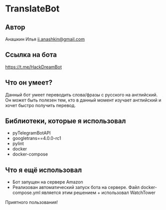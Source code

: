 # TranslateBot

## Автор

Анашкин Илья <ii.anashkin@gmail.com>

## Ссылка на бота

https://t.me/HackDreamBot

## Что он умеет?

Данный бот умеет переводить слова/фразы с русского на английский. Он может быть полезен тем, кто в данный момент изучает английский и хочет быстро получить перевод.

## Библиотеки, которые я использовал

- pyTelegramBotAPI 
- googletrans==4.0.0-rc1
- pylint
- docker
- docker-compose

## Что я ещё использовал

- Бот запущен на сервере Amazon
- Реализован автоматический запуск бота на сервере. Файл docker-compose.yml является этим решением + использовал WatchTower

Приятного пользования!
